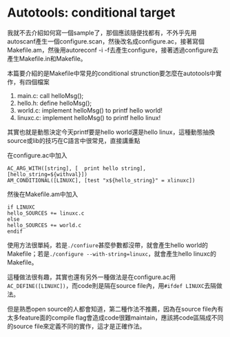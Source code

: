 # Autotools: conditional target


我就不去介紹如何寫一個sample了，那個應該隨便找都有，不外乎先用autoscanf產生一個configure.scan，然後改名成configure.ac，接著寫個Makefile.am，然後用autoreconf -i -f去產生configure，接著透過configure去產生Makefile.in和Makefile。
 
本篇要介紹的是Makefile中常見的conditional strunction要怎麼在autotools中實作，有四個檔案
1. main.c: call helloMsg();
2. hello.h: define helloMsg();
3. world.c: implement helloMsg() to printf hello world!
4. linuxc.c: implement helloMsg() to printf hello linux!
 

其實也就是動態決定今天printf要是hello world還是hello linux，這種動態抽換source或lib的技巧在C語言中很常見，直接講重點
 
在configure.ac中加入
```
AC_ARG_WITH([string], [  print hello string], [hello_string=${withval}])    
AM_CONDITIONAL([LINUXC], [test "x${hello_string}" = xlinuxc])
 ```
然後在Makefile.am中加入
```
if LINUXC
hello_SOURCES += linuxc.c
else
hello_SOURCES += world.c
endif
 ```
使用方法很單純，若是`./confiure`甚麼參數都沒帶，就會產生hello world的Makefile；若是`./configure --with-string=linuxc`，就會產生hello linuxc的Makefile。
 
這種做法很有趣，其實也還有另外一種做法是在configure.ac用`AC_DEFINE([LINUXC])`，而code則是隔在source file內，用`#ifdef LINUXC`去隔做法。

但是熟悉open source的人都會知道，第二種作法不推薦，因為在source file內有太多feature面的compile flag會造成code很難maintain，應該將code區隔成不同的source file來定義不同的實作，這才是正確作法。




